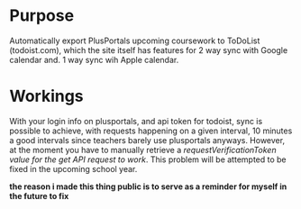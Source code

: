 # Purpose
Automatically export PlusPortals upcoming coursework to ToDoList (todoist.com), which the site itself has features for 2 way sync with Google calendar and. 1 way sync wih Apple calendar.

# Workings
With your login info on plusportals, and api token for todoist, sync is possible to achieve, with requests happening on a given interval, 10 minutes a good intervals since teachers barely use plusportals anyways. However, at the moment you have to manually retrieve a _requestVerificationToken value for the get API request to work_. This problem will be attempted to be fixed in the upcoming school year. 

**the reason i made this thing public is to serve as a reminder for myself in the future to fix**
